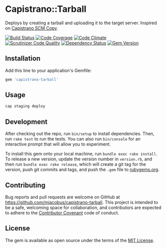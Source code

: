 # Capistrano::Tarball

Deploys by creating a tarball and uploading it to the target server. Inspired on [Capistrano SCM Copy](https://github.com/xuwupeng2000/capsitrano-scm-gitcopy).

[![Build Status](https://travis-ci.org/mjacobus/capistrano-tarball.svg)](https://travis-ci.org/mjacobus/capistrano-tarball)
[![Code Coverage](https://scrutinizer-ci.com/g/mjacobus/capistrano-tarball/badges/coverage.png?b=master)](https://scrutinizer-ci.com/g/mjacobus/capistrano-tarball/?branch=master)
[![Code Climate](https://codeclimate.com/github/mjacobus/capistrano-tarball/badges/gpa.svg)](https://codeclimate.com/github/mjacobus/capistrano-tarball)
[![Scrutinizer Code Quality](https://scrutinizer-ci.com/g/mjacobus/capistrano-tarball/badges/quality-score.png?b=master)](https://scrutinizer-ci.com/g/mjacobus/capistrano-tarball/?branch=master)
[![Dependency Status](https://gemnasium.com/mjacobus/capistrano-tarball.svg)](https://gemnasium.com/mjacobus/capistrano-tarball)
[![Gem Version](https://badge.fury.io/rb/capistrano-tarball.svg)](https://badge.fury.io/rb/capistrano-tarball)

## Installation

Add this line to your application's Gemfile:

```ruby
gem 'capistrano-tarball'
```

## Usage

```bash
cap staging deploy
```

## Development

After checking out the repo, run `bin/setup` to install dependencies. Then, run `rake test` to run the tests. You can also run `bin/console` for an interactive prompt that will allow you to experiment.

To install this gem onto your local machine, run `bundle exec rake install`. To release a new version, update the version number in `version.rb`, and then run `bundle exec rake release`, which will create a git tag for the version, push git commits and tags, and push the `.gem` file to [rubygems.org](https://rubygems.org).

## Contributing

Bug reports and pull requests are welcome on GitHub at https://github.com/mjacobus/capistrano-tarball. This project is intended to be a safe, welcoming space for collaboration, and contributors are expected to adhere to the [Contributor Covenant](contributor-covenant.org) code of conduct.


## License

The gem is available as open source under the terms of the [MIT License](http://opensource.org/licenses/MIT).

